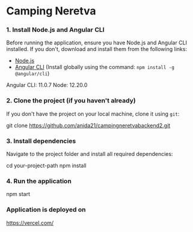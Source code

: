 # Camping Neretva

### 1. Install Node.js and Angular CLI

Before running the application, ensure you have Node.js and Angular CLI installed. If you don't, download and install them from the following links:

- [Node.js](https://nodejs.org/en/)
- [Angular CLI](https://angular.io/cli) (Install globally using the command: `npm install -g @angular/cli`)

Angular CLI: 11.0.7
Node: 12.20.0

### 2. Clone the project (if you haven't already)

If you don't have the project on your local machine, clone it using `git`:

git clone https://github.com/anida21/campingneretvabackend2.git


### 3. Install dependencies
Navigate to the project folder and install all required dependencies:

cd your-project-path
npm install

### 4. Run the application
npm start

### Application is deployed on 
https://vercel.com/
